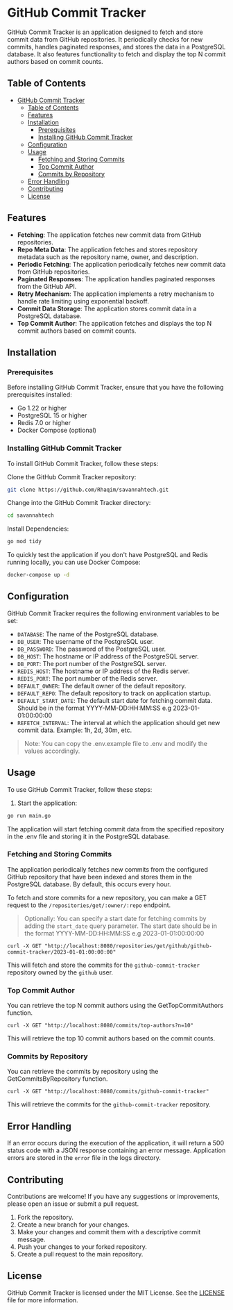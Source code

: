 # GitHub Commit Tracker

GitHub Commit Tracker is an application designed to fetch and store commit data from GitHub repositories. It periodically checks for new commits, handles paginated responses, and stores the data in a PostgreSQL database. It also features functionality to fetch and display the top N commit authors based on commit counts.

## Table of Contents

- [GitHub Commit Tracker](#github-commit-tracker)
  - [Table of Contents](#table-of-contents)
  - [Features](#features)
  - [Installation](#installation)
    - [Prerequisites](#prerequisites)
    - [Installing GitHub Commit Tracker](#installing-github-commit-tracker)
  - [Configuration](#configuration)
  - [Usage](#usage)
    - [Fetching and Storing Commits](#fetching-and-storing-commits)
    - [Top Commit Author](#top-commit-author)
    - [Commits by Repository](#commits-by-repository)
  - [Error Handling](#error-handling)
  - [Contributing](#contributing)
  - [License](#license)

## Features

- **Fetching**: The application fetches new commit data from GitHub repositories.
- **Repo Meta Data**: The application fetches and stores repository metadata such as the repository name, owner, and description.
- **Periodic Fetching**: The application periodically fetches new commit data from GitHub repositories.
- **Paginated Responses**: The application handles paginated responses from the GitHub API.
- **Retry Mechanism**: The application implements a retry mechanism to handle rate limiting using exponential backoff.
- **Commit Data Storage**: The application stores commit data in a PostgreSQL database.
- **Top Commit Author**: The application fetches and displays the top N commit authors based on commit counts.

## Installation

### Prerequisites

Before installing GitHub Commit Tracker, ensure that you have the following prerequisites installed:

- Go 1.22 or higher
- PostgreSQL 15 or higher
- Redis 7.0 or higher
- Docker Compose (optional)

### Installing GitHub Commit Tracker

To install GitHub Commit Tracker, follow these steps:

Clone the GitHub Commit Tracker repository:

```bash
git clone https://github.com/Rhaqim/savannahtech.git
```

Change into the GitHub Commit Tracker directory:

```bash
cd savannahtech
```

Install Dependencies:

```bash
go mod tidy
```

To quickly test the application if you don't have PostgreSQL and Redis running locally, you can use Docker Compose:

```bash
docker-compose up -d
```

## Configuration

GitHub Commit Tracker requires the following environment variables to be set:

- `DATABASE`: The name of the PostgreSQL database.
- `DB_USER`: The username of the PostgreSQL user.
- `DB_PASSWORD`: The password of the PostgreSQL user.
- `DB_HOST`: The hostname or IP address of the PostgreSQL server.
- `DB_PORT`: The port number of the PostgreSQL server.
- `REDIS_HOST`: The hostname or IP address of the Redis server.
- `REDIS_PORT`: The port number of the Redis server.
- `DEFAULT_OWNER`: The default owner of the default repository.
- `DEFAULT_REPO`: The default repository to track on application startup.
- `DEFAULT_START_DATE`: The default start date for fetching commit data. Should be in the format YYYY-MM-DD:HH:MM:SS e.g 2023-01-01:00:00:00
- `REFETCH_INTERVAL`: The interval at which the application should get new commit data. Example: 1h, 2d, 30m, etc.

> Note: You can copy the .env.example file to .env and modify the values accordingly.

## Usage

To use GitHub Commit Tracker, follow these steps:

1. Start the application:

```bash
go run main.go
```

The application will start fetching commit data from the specified repository in the .env file and storing it in the PostgreSQL database.

### Fetching and Storing Commits

The application periodically fetches new commits from the configured GitHub repository that have been indexed and stores them in the PostgreSQL database. By default, this occurs every hour.

To fetch and store commits for a new repository, you can make a GET request to the `/repositories/get/:owner/:repo` endpoint.

> Optionally: You can specify a start date for fetching commits by adding the `start_date` query parameter. The start date should be in the format YYYY-MM-DD:HH:MM:SS e.g 2023-01-01:00:00:00

```curl
curl -X GET "http://localhost:8080/repositories/get/github/github-commit-tracker/2023-01-01:00:00:00"
```

This will fetch and store the commits for the `github-commit-tracker` repository owned by the `github` user.

### Top Commit Author

You can retrieve the top N commit authors using the GetTopCommitAuthors function.

```curl
curl -X GET "http://localhost:8080/commits/top-authors?n=10"
```

This will retrieve the top 10 commit authors based on the commit counts.

### Commits by Repository

You can retrieve the commits by repository using the GetCommitsByRepository function.

```curl
curl -X GET "http://localhost:8080/commits/github-commit-tracker"
```

This will retrieve the commits for the `github-commit-tracker` repository.

## Error Handling

If an error occurs during the execution of the application, it will return a 500 status code with a JSON response containing an error message. Application errors are stored in the `error` file in the logs directory.

## Contributing

Contributions are welcome! If you have any suggestions or improvements, please open an issue or submit a pull request.

1. Fork the repository.
2. Create a new branch for your changes.
3. Make your changes and commit them with a descriptive commit message.
4. Push your changes to your forked repository.
5. Create a pull request to the main repository.

## License

GitHub Commit Tracker is licensed under the MIT License. See the [LICENSE](LICENSE) file for more information.
